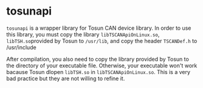 # tosunapi

`tosunapi` is a wrapper library for Tosun CAN device library.  In order to use this library, you must copy the library `libTSCANApiOnLinux.so`, `libTSH.so`provided by Tosun to `/usr/lib`, and copy the header `TSCANDef.h` to /usr/include

After compilation, you also need to copy the library provided by Tosun to the directory of your executable file. Otherwise, your executable won't work bacause Tosun dlopen `libTSH.so` in `libTSCANApiOnLinux.so`. This is a very bad practice but they are not willing to refine it.
